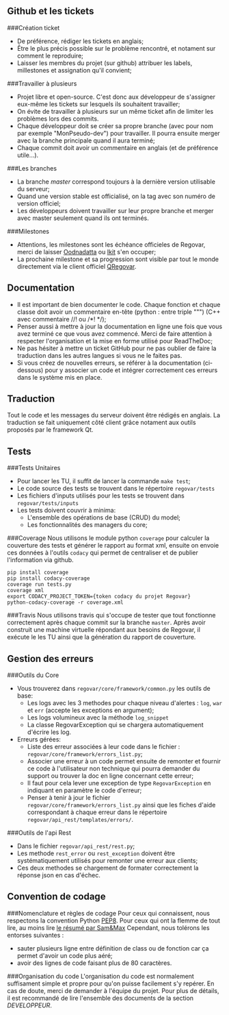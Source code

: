 
## Github et les tickets
###Création ticket
 * De préférence, rédiger les tickets en anglais;
 * Être le plus précis possible sur le problème rencontré, et notament sur comment le reproduire;
 * Laisser les membres du projet (sur github) attribuer les labels, millestones et assignation qu'il convient;

###Travailler à plusieurs
 * Projet libre et open-source. C'est donc aux développeur de s'assigner eux-même les tickets sur lesquels ils souhaitent travailler;
 * On évite de travailler à plusieurs sur un même ticket afin de limiter les problèmes lors des commits. 
 * Chaque développeur doit se créer sa propre branche (avec pour nom par exemple "MonPseudo-dev") pour travailler. Il pourra ensuite merger avec la branche principale quand il aura terminé;
 * Chaque commit doit avoir un commentaire en anglais (et de préférence utile...).

###Les branches
 * La branche *master* correspond toujours à la dernière version utilisable du serveur;
 * Quand une version stable est officialisé, on la tag avec son numéro de version officiel;
 * Les développeurs doivent travailler sur leur propre branche et merger avec master seulement quand ils ont terminés.

###Milestones
 * Attentions, les milestones sont les échéance officieles de Regovar, merci de laisser [Oodnadatta](https://github.com/Oodnadatta) ou [Ikit](https://github.com/ikit) s'en occuper;
 * La prochaine milestone et sa progression sont visible par tout le monde directement via le client officiel [QRegovar](https://github.com/REGOVAR/QRegovar).


## Documentation
 * Il est important de bien documenter le code. Chaque fonction et chaque classe doit avoir un commentaire en-tête (python : entre triple """) (C++ avec commentaire //! ou /\*! \*/);
 * Penser aussi à mettre à jour la documentation en ligne une fois que vous avez terminé ce que vous avez commencé. Merci de faire attention à respecter l'organisation et la mise en forme utilisé pour ReadTheDoc;
 * Ne pas hésiter à mettre un ticket GitHub pour ne pas oublier de faire la traduction dans les autres langues si vous ne le faites pas.
 * Si vous créez de nouvelles erreurs, se référer à la documentation (ci-dessous) pour y associer un code et intégrer correctement ces erreurs dans le système mis en place.
 
 
## Traduction
Tout le code et les messages du serveur doivent être rédigés en anglais. La traduction se fait uniquement côté client grâce notament aux outils proposés par le framework Qt.


## Tests
###Tests Unitaires
 * Pour lancer les TU, il suffit de lancer la commande `make test`;
 * Le code source des tests se trouvent dans le répertoire `regovar/tests`
 * Les fichiers d'inputs utilisés pour les tests se trouvent dans `regovar/tests/inputs`
 * Les tests doivent couvrir à minima:
   * L'ensemble des opérations de base (CRUD) du model;
   * Les fonctionnalités des managers du core;


###Coverage
Nous utilisons le module python `coverage` pour calculer la couverture des tests et générer le rapport au format xml, ensuite on envoie ces données à l'outils `codacy` qui permet de centraliser et de publier l'information via github.

```
pip install coverage
pip install codacy-coverage
coverage run tests.py
coverage xml
export CODACY_PROJECT_TOKEN={token codacy du projet Regovar}
python-codacy-coverage -r coverage.xml
```


###Travis
Nous utilisons travis qui s'occupe de tester que tout fonctionne correctement après chaque commit sur la branche `master`. Après avoir construit une machine virtuelle répondant aux besoins de Regovar, il exécute le les TU ainsi que la génération du rapport de couverture.




## Gestion des erreurs
###Outils du Core
 * Vous trouverez dans `regovar/core/framework/common.py` les outils de base:
   * Les logs avec les 3 methodes pour chaque niveau d'alertes : `log`, `war` et `err` (accepte les exceptions en argument);
   * Les logs volumineux avec la méthode `log_snippet`
   * La classe RegovarException qui se chargera automatiquement d'écrire les log.
 * Erreurs gérées:
   * Liste des erreur associées à leur code dans le fichier : `regovar/core/framework/errors_list.py`;
   * Associer une erreur à un code permet ensuite de remonter et fournir ce code à l'utilisateur non technique qui pourra demander du support ou trouver la doc en ligne concernant cette erreur;
   * Il faut pour cela lever une exception de type `RegovarException` en indiquant en paramètre le code d'erreur;
   * Penser à tenir à jour le fichier `regovar/core/framework/errors_list.py` ainsi que les fiches d'aide correspondant à chaque erreur dans le répertoire `regovar/api_rest/templates/errors/`.

###Outils de l'api Rest
 * Dans le fichier `regovar/api_rest/rest.py`;
 * Les methode `rest_error` ou `rest_exception` doivent être systématiquement utilisés pour remonter une erreur aux clients;
 * Ces deux methodes se chargement de formater correctement la réponse json en cas d'échec.


## Convention de codage
###Nomenclature et règles de codage
Pour ceux qui connaissent, nous respectons la convention Python [PEP8](https://www.python.org/dev/peps/pep-0008/). Pour ceux qui ont la flemme de tout lire, au moins lire [le résumé par Sam&Max](http://sametmax.com/le-pep8-en-resume/)
Cependant, nous tolérons les entorses suivantes :
 * sauter plusieurs ligne entre définition de class ou de fonction car ça permet d'avoir un code plus aéré;
 * avoir des lignes de code faisant plus de 80 caractères.

###Organisation du code
L'organisation du code est normalement suffisament simple et propre pour qu'on puisse facilement s'y repérer. En cas de doute, merci de demander à l'équipe du projet. Pour plus de détails, il est recommandé de lire l'ensemble des documents de la section *DEVELOPPEUR*.
